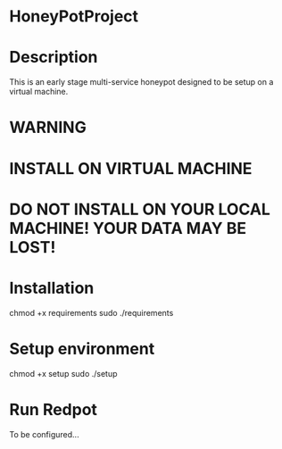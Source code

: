 # HoneyPotProject

# Description

This is an early stage multi-service honeypot designed to be setup on a virtual machine. 

# WARNING
# INSTALL ON VIRTUAL MACHINE
# DO NOT INSTALL ON YOUR LOCAL MACHINE! YOUR DATA MAY BE LOST!

# Installation 

chmod +x requirements
sudo ./requirements

# Setup environment

chmod +x setup
sudo ./setup

# Run Redpot

To be configured...

